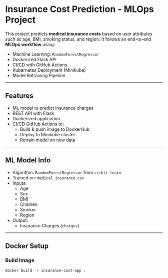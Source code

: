 # Insurance Cost Prediction - MLOps Project

This project predicts **medical insurance costs** based on user attributes such as age, BMI, smoking status, and region. It follows an end-to-end **MLOps workflow** using:

- Machine Learning: `RandomForestRegressor`
- Dockerized Flask API
- CI/CD with GitHub Actions
- Kubernetes Deployment (Minikube)
- Model Retraining Pipeline

---

## Features

- ML model to predict insurance charges
- REST API with Flask
- Dockerized application
- CI/CD GitHub Actions to:
  - Build & push image to DockerHub
  - Deploy to Minikube cluster
  - Retrain model on new data

---

## ML Model Info

- Algorithm: `RandomForestRegressor` from `scikit-learn`
- Trained on: `medical_insurance.csv`
- Inputs:
  - Age
  - Sex
  - BMI
  - Children
  - Smoker
  - Region
- Output:
  - Insurance Charges (`charges`)

---

## Docker Setup

###  Build Image
```bash
docker build -t insurance-cost-app .
